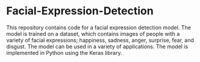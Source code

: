 # Facial-Expression-Detection
This repository contains code for a facial expression detection model. The model is trained on a dataset, which contains images of people with a variety of facial expressions; happiness, sadness, anger, surprise, fear, and disgust. The model can be used in a variety of applications.  The model is implemented in Python using the Keras library.
